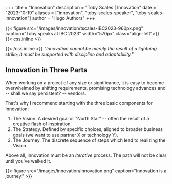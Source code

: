 +++
title = "Innovation"
description = "Toby Scales | Innovation"
date = "2023-10-19"
aliases = ["innovation", "toby-scales-speaker", "toby-scales-innovation"]
author = "Hugo Authors"
+++


{{< figure src="/images/innovation/tscales-IBC2023-960px.png" caption="Toby speaks at IBC 2023" width="570px" class="align-left">}}
{{< css.inline >}}

<style>
p.canon { background: white; width: 100%; height: auto; }
</style>

{{< /css.inline >}}
*"Innovation cannot be merely the result of a lightning strike; it must be supported with discipline and adaptability."*


## Innovation in Three Parts
When working on a project of any size or significance, it is easy to become overwhelmed by shifting requirements, promising technology advances and -- shall we say persistent? -- vendors.

That's why I recommend starting with the three basic components for Innovation:  
 1) The Vision. A desired goal or "North Star" -- often the result of a creative flash of inspiration.
 2) The Strategy. Defined by specific choices, aligned to broader business goals (we want to use partner X or technology Y).
 3) The Journey. The discrete sequence of steps which lead to realizing the Vision.

 Above all, Innovation must be an *iterative* process. The path will not be clear until you've walked it.

{{< figure src="/images/innovation/innovation.png" caption="Innovation is a journey." >}}


